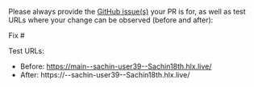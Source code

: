 Please always provide the [GitHub issue(s)](../issues) your PR is for, as well as test URLs where your change can be observed (before and after):

Fix #<gh-issue-id>

Test URLs:
- Before: https://main--sachin-user39--Sachin18th.hlx.live/
- After: https://<branch>--sachin-user39--Sachin18th.hlx.live/
